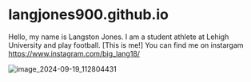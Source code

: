 # langjones900.github.io

Hello, my name is Langston Jones. I am a student athlete at Lehigh University and play football.
[This is me!]
You can find me on instargam https://www.instagram.com/big_lang18/ 

![image_2024-09-19_112804431](https://github.com/user-attachments/assets/73591cf3-6670-422a-b7f6-3472b428c272)
